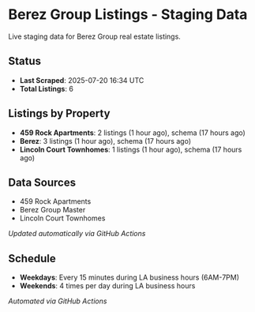 # Berez Group Listings - Staging Data

Live staging data for Berez Group real estate listings.

## Status

- **Last Scraped**: 2025-07-20 16:34 UTC
- **Total Listings**: 6

## Listings by Property

- **459 Rock Apartments**: 2 listings (1 hour ago), schema (17 hours ago)
- **Berez**: 3 listings (1 hour ago), schema (17 hours ago)
- **Lincoln Court Townhomes**: 1 listings (1 hour ago), schema (17 hours ago)

## Data Sources

- 459 Rock Apartments
- Berez Group Master
- Lincoln Court Townhomes

*Updated automatically via GitHub Actions*

## Schedule

- **Weekdays**: Every 15 minutes during LA business hours (6AM-7PM)
- **Weekends**: 4 times per day during LA business hours

*Automated via GitHub Actions*

